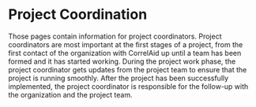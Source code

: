 # Project Coordination

Those pages contain information for project coordinators. Project coordinators are most important at the first stages of a project, from the first contact of the organization with CorrelAid up until a team has been formed and it has started working. During the project work phase, the project coordinator gets updates from the project team to ensure that the project is running smoothly. After the project has been successfully implemented, the project coordinator is responsible for the follow-up with the organization and the project team.

